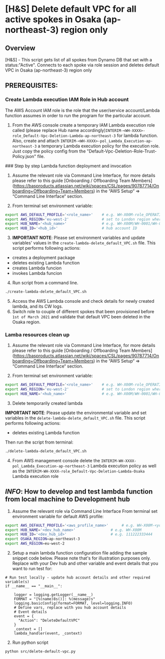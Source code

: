 # [H&S] Delete default VPC for all active spokes in Osaka (ap-northeast-3) region only

## Overview

[H&S] - This script gets list of all spokes from Dynamo DB that set with a status:"Active".
Connects to each spoke via role session and deletes default VPC in Osaka (ap-northeast-3) region only

## PREREQUISITES:

### Create Lambda execution IAM Role in Hub account

The AWS Account IAM role is the role that the user/service account/Lambda function assumes in order to run the program for the particular account.

1. From the AWS console create a temporary IAM Lambda execution role called (please replace Hub name accordingly)`INTERIM-<WH-XXXX>-role_Default-Vpc-Deletion-Lambda-ap-northeast-3` for lambda function. Also, create and attach `INTERIM-<WH-XXXX>-pol_Lambda_Execution-ap-northeast-3` a temporary Lambda execution policy for the execution role. Just copy the policy config from the "Default-Vpc-Deletion-Role-Trust-Policy.json" file.

### Step by step Lambda function deployment and invocation

1. Assume the relevant role via Command Line Interface, for more details please refer to this guide [Onboarding / Offboarding Team Members] (https://basproducts.atlassian.net/wiki/spaces/CSL/pages/90787714/Onboarding+Offboarding+Team+Members) in the “AWS Setup“ => “Command Line Interface“ section.

2. From terminal set environment variable:
```bash
export AWS_DEFAULT_PROFILE='<role_name>'    # e.g. WH-X00M-role_OPERATIONS
export AWS_REGION='eu-west-2'               # set to London region where Lambda function to be created
export HUB_NAME='<hub_name>'                # e.g. WH-X00M/WH-0001/WH-0002/WH-0003
export HUB_ID='<hub_id>'                    # hub account ID
```
3. **IMPORTANT NOTE**: Please set environment variables and update variables' values in the `create-lambda-delete_default_VPC.sh` file.
This script performs following actions:
  - creates a deployment package
  - deletes existing Lambda function
  - creates Lambda funcion
  - invokes Lambda funcion

4. Run script from a command line.
```bash
./create-lambda-delete_default_VPC.sh
```
5. Access the AWS Lambda console and check details for newly created lambda, and its CW logs.
6. Switch role to couple of different spokes that been provisioned before `1st of March 2021` and validate that default VPC been deleted in the Osaka region.

### Lamba resources clean up

1. Assume the relevant role via Command Line Interface, for more details please refer to this guide [Onboarding / Offboarding Team Members] (https://basproducts.atlassian.net/wiki/spaces/CSL/pages/90787714/Onboarding+Offboarding+Team+Members) in the “AWS Setup“ => “Command Line Interface“ section.

2. From terminal set environment variable:
```bash
export AWS_DEFAULT_PROFILE='<role_name>'    # e.g. WH-X00M-role_OPERATIONS
export AWS_REGION='eu-west-2'               # set to London region where Lambda function is created
export HUB_NAME='<hub_name>'                # e.g. WH-X00M/WH-0001/WH-0002/WH-0003
```
3. Delete temporarily created lambda

**IMPORTANT NOTE**: Please update the environmental variable and set variables in the `delete-lambda-delete_default_VPC.sh` file. This script performs following actions:
  - deletes existing Lambda function

Then run the script from terminal:
```bash
./delete-lambda-delete_default_VPC.sh
```
4. From AWS management console delete the `INTERIM-WH-XXXX-pol_Lambda_Execution-ap-northeast-3` Lambda execution policy as well as the `INTERIM-WH-XXXX-role_Default-Vpc-Deletion-Lambda-Osaka` Lambda execution role


## *INFO*: How to develop and test lambda function from local machine to Development hub

1. Assume the relevant role via Command Line Interface
From terminal set environment variable for default AWS profile:
```bash
export AWS_DEFAULT_PROFILE='<aws_profile_name>'      # e.g. WH-X00M-<your_iam_user_name_in_hub_account>
export HUB_NAME='<dev_hub_name>'                # e.g. WH-X00M
export HUB_ID='<dev_hub_id>'                    # e.g. 111222333444
export OSAKA_REGION=ap-northeast-3
export AWS_REGION=eu-west-2
```
2. Setup a main lambda function configuration file adding the sample snippet code below. Please note that's for illustration purposes only. Replace with your Dev hub and other variable and event details that you want to run test for:
```
# Run test locally - update hub account details and other required variable(s)
if __name__ == "__main__":

    logger = logging.getLogger(__name__)
    FORMAT = "[%(name)8s()]: %(message)s"
    logging.basicConfig(format=FORMAT, level=logging.INFO)
    # Define vars, replace with you hub account details
    # Event details
    event = {
      "Action": "DeleteDefaultVPC"
    }
    _context = []
    lambda_handler(event, _context)
```

2. Run python script
```bash
python src/delete-default-vpc.py
```
